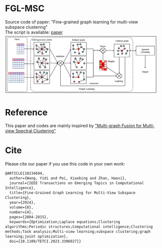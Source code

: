 # FGL-MSC
Source code of paper: "Fine-grained graph learning for multi-view subspace clustering"  
The script is available: [paper](https://arxiv.org/abs/2201.04604)  
![image](model.png)  

# Reference
This paper and codes are mainly inspired by ["Multi-graph Fusion for Multi-view Spectral Clustering"](https://github.com/sckangz/GFSC)  
# Cite
Please cite our paper if you use this code in your own work:
```
@ARTICLE{10234694,
  author={Wang, Yidi and Pei, Xiaobing and Zhan, Haoxi},
  journal={IEEE Transactions on Emerging Topics in Computational Intelligence}, 
  title={Fine-Grained Graph Learning for Multi-View Subspace Clustering}, 
  year={2024},
  volume={8},
  number={4},
  pages={2804-2815},
  keywords={Optimization;Laplace equations;Clustering algorithms;Periodic structures;Computational intelligence;Clustering methods;Task analysis;Multi-view learning;subspace clustering;graph learning;joint optimization},
  doi={10.1109/TETCI.2023.3306027}}
```
